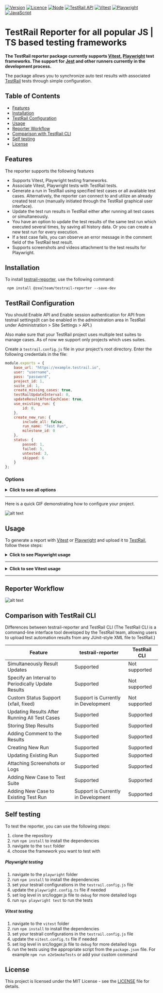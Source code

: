 [![Version](https://img.shields.io/badge/version-1.0.0-green)](https://semver.org)
[![Licence](https://img.shields.io/badge/Licence-MIT-green)](https://github.com/zealous-tech/testrail-reporter/blob/main/LICENSE)
[![Node](https://img.shields.io/badge/node->=10.0.0-coral)](https://github.com/zealous-tech/testrail-reporter/blob/main/package.json)
[![TestRail API](https://img.shields.io/badge/TestRail%20API-v2-teal)](https://support.testrail.com/hc/en-us)
[![Vitest](https://img.shields.io/badge/Vitest-1.2.2-darkgreen)](https://vitest.dev/)
[![Playwright](https://img.shields.io/badge/Playwright-1.41.2-blue)](https://playwright.dev/)
[![JavaScript](https://img.shields.io/badge/JavaScript-ES6-yellow)](https://www.javascript.com/)


# TestRail Reporter for all popular JS | TS based testing frameworks


**The TestRail reporter package currently supports [Vitest](https://vitest.dev/), [Playwright](https://playwright.dev/) test frameworks. The support for [Jest](https://jestjs.io/) and other runners currently in the development process.**

The package allows you to synchronize auto test results with associated [TestRail](https://www.testrail.com/) tests through simple configuration.


## Table of Contents

- [Features](#features)
- [Installation](#installation)
- [TestRail Configuration](#testrail-configuration)
- [Usage](#usage)
- [Reporter Workflow](#reporter-workflow)
- [Comparison with TestRail CLI](#comparison-with-testrail-cli)
- [Self testing](#self-testing)
- [License](#license)


## Features

The reporter supports the following features

- Supports Vitest, Playwright testing frameworks.
- Associate Vitest, Playwright tests with TestRail tests.
- Generate a run in TestRail using specified test cases or all available test cases. Alternatively, the reporter can connect to and utilize an already created test run (manually initiated through the TestRail graphical user interface).
- Update the test run results in TestRail either after running all test cases or simultaneously.
- You have an option to update the test results of the same test run which executed several times, by saving all history data. Or you can create a new test run for every execution.
- If a test case fails, you can observe an error message in the comment field of the TestRail test result.
- Supports screenshots and videos attachment to the test results for Playwright.

## Installation

To install [testrail-reporter](https://www.npmjs.com/package/@zealteam/testrail-reporter?activeTab=readme), use the following command:

```code
 npm install @zealteam/testrail-reporter --save-dev
```

## TestRail Configuration

You should Enable API and Enable session authentication for API from testrail settings(It can be enabled in the administration area in TestRail under Administration > Site Settings > API.)

Also make sure that your TestRail project uses multiple test suites to manage cases. As of now we support only projects which uses suites.

Create a `testrail.config.js` file in your project's root directory. Enter the following credentials in the file:

```javascript
module.exports = {
    base_url: "https://example.testrail.io",
    user: "username",
    pass: "password",
    project_id: 1,
    suite_id: 1,
    create_missing_cases: true,
    testRailUpdateInterval: 0,
    updateResultAfterEachCase: true,
    use_existing_run: {
        id: 0,
    },
    create_new_run: {
        include_all: false,
        run_name: "Test Run",
        milestone_id: 0
    },
    status: {
        passed: 1,
        failed: 5,
        untested: 3,
        skipped: 6
    }
};
```
### Options
<details>
    <summary><b>Click to see all options</b></summary>

- **`base_url`**

    - Replace "https://example.testrail.io" with the actual base URL of your TestRail instance.

- **`user`**

    - Replace "username" with the actual username of your TestRail account.

- **`pass`**

    - Replace "password" with the actual password of your TestRail account.

- **`project_id and suite_id`**

    - Replace the values of project_id's and suite_id's with the corresponding values specific to your project..

- **`create_missing_cases`** - Default is `false`

    - If set to true, the reporter will collect test cases without TestRail case IDs in test title and create them in TestRail under given project and suite.
        - After missing cases are created, the reporter will create/update `testrail_created_cases.json` file in the root directory of your project.
            This file will contain the mapping of the test case title, TestRail case ID, section ID and suite ID.
        - If the test case has a title that matches an existing test case in TestRail, the reporter will warn you about the existing case and will skip creating a new one.

- **`testRailUpdateInterval`** - Default is `0` (seconds).

    - When set to 0, the test results will be updated in TestRail after all tests have been executed.
    - If set to another value (e.g., 10), the test results will be updated in TestRail every 10 seconds.
    - If set to a value greater than 59, it will be rounded to minutes, and the results will be updated in TestRail every specified minute.

- **`updateResultAfterEachCase`** - Default is `true`.  Please note that this configuration is only compatible with Playwright.

    - If set to `true` the test results will be updated in TestRail after each test have been executed and `testRailUpdateInterval` config will be ignored.
    - If set to `false` the test results will be updated in TestRail based on the `testRailUpdateInterval` value. 

- **`use_existing_run`**

    - **`id`** - Default is `0`.

        - You have the option to supply an existing test run `id` from your TestRail. When an `id` is provided, your results will be stored in the designated test run, and the reporter will ignore the configurations within the `create_new_run` settings. The same test run will be updated on subsequent runs, and historical data will be maintained within that run.

NOTE: The configs under `create_new_run` will be used if `id` is `0`.

- **`create_new_run`**

    - **`run_name`**

        - If you want to create a new run in TestRail, you can provide a value for `run_name` or the reporter will use the default `Test Run` value. The run name will be composed of the following combination: `'<run_name> <current_date>` (e.g., `Test Run 22.1.2024`).

    - **`include_all`** - Default is `false`

        - When set to false, the newly created TestRail's test run will only include the test cases that are scheduled to execute from Vitest.
        - When set to true, the newly created TestRail's test run will include all test cases within the specified test suite from TestRail.

    - **`milestone_id`** Default is `0`

        - If you have a milestone in your TestRail, you can set the `milestone_id`. The configuration will be ignored if the value is 0.

- **`status`**

    - The `status` configuration in the provided module is a set of status mappings used to interpret and communicate the test results to TestRail. You should configure your case statuses from TestRail(Administration > Customizations > RESULT STATUSES) and set to provided configuration

```javascript
status: {
    passed: 1,
    failed: 5,
    untested: 3,
    skipped: 6
}
```
</details>

---

Here is a quick GIF demonstrating how to configure your project.

![alt text](https://zealous-tech.github.io/testrail-reporter/reporter_installation_and_configuration.gif)

## Usage

To generate a report with [Vitest](https://vitest.dev/) or [Playwright](https://playwright.dev/) and upload it to [TestRail](https://www.testrail.com/), follow these steps:


<details>
    <summary><b>Click to see Playwright usage</b></summary>

##### Add reporter to the config file
Open your config file (e.g., `playwright.config.js` or `playwright.config.ts`)
and add `'@zealteam/testrail-reporter'` into the `reporters` array.

```javascript
export default defineConfig({

...

    reporter: [['list'], ['@zealteam/testrail-reporter']],

...

});
```


##### Update test case with TestRail ID
Write your tests using Playwright, ensuring that each test has appropriate assertions and result statuses.
You should include the TestRail test case IDs in the test names to link it to corresponding case. For example:

```javascript
test("@C123 has title", async ({ page }) => {
    // Test logic here
});
```

In above example @C123 represents the TestRail test ID.
Replace '@C123' with the actual test ID from TestRail.


> **WARNING:**
> If your test cases are already created in TestRail and has a test step,
> you should write your test cases in a way that the test steps are executed in the same order as in TestRail.

Test case example with test steps
```javascript
test("@C123 has title", async ({ page }) => {
    await test.step("Step 1", async () => {
        // test step logic here
    });
    await test.step("Step 2", async () => {
        // test step logic here
    });
});
```

##### Schreenshots and Videos
No extra configuration is needed in the testrail.config.js file. Instead,
 you can use Playwright configurations to generate screenshots and videos.

For instance, if you want to capture a screenshot when a test fails,
you should include the following configuration in your config file (e.g., `playwright.config.js` or `playwright.config.ts`):

```javascript
export default defineConfig({

...

    use: {
        screenshot: 'only-on-failure',
        video: 'retain-on-failure',
    },

...

});
```
Generated screenshots will be available in testrail run tests' attachments.


##### Run your tests

```code
npx playwright test
```

> **INFO:**
>
> The TestRail reporter will collect the test results,
> and will automatically update the test results in TestRail Test Run.
>
> TestRail Run url will be printed in the console after the test execution.


</details>

---

<details>
    <summary><b>Click to see Vitest usage</b></summary>

##### Add reporter to the config file
Open your config file (e.g., `vitest.config.js` or `vitest.config.ts`) and add `'@zealteam/testrail-reporter'` into the `reporters` array.

```javascript
teardownTimeout: 200000,
reporters: ['default', '@zealteam/testrail-reporter'],
```

> **WARNING:**
>
> It is advisable to include the `teardownTimeout` in any of these configurations since the reporter may run after the tests have completed, and setting it to a large number is recommended.
>
> **You must include the `default` runner or your tests won't run properly.**
>


##### Update test case with TestRail ID
Write your tests using Vitest, ensuring that each test has appropriate assertions and result statuses.
You should include the TestRail test case IDs in the test names to link it to corresponding case. For example:

```javascript
it('@C123 adds 1 + 2 to equal 3', async () => {
    expect(1 + 2).toBe(3);
});
```

In above example @C123 represents the TestRail test ID.
Replace '@C123' with the actual test ID from TestRail.


> **WARNING:**
> **Test steps are not supported in Vitest.**


##### Schreenshots
Need to have configured provider to capture screenshots for failed test cases.

For instance, if you want to capture a screenshot when a test fails,
you should include the following configuration in your config file (e.g., `vitest.config.js` or `vite.config.js`):

```javascript
export default defineConfig({

...

    test: {
        environment: 'jsdom',
        browser: {
            enabled: true,
            // browser name is required
            name: '<browser>', // chromium, firefox, webkit
            provider: 'playwright', // or 'webdriverio'
            screenshotFailures: true,
            // screenshots will be saved in this directory
            screenshotDirectory: '<path>',
        },
    },

...

});
```

NOTE: regardless your provider choice, you should install the corresponding provider package.

For more details about the provider installation visit <a href="https://vitest.dev/guide/browser/#provider-installation" target="_blank">Vitest documentation</a>.

Vitest provider configuration is available in <a href="https://vitest.dev/guide/browser/#provider-configuration" target="_blank">Vitest documentation</a>.

Generated screenshots will be available in testrail run tests' attachments.



##### Run your tests

```code
npx vitest test
```

or

```code
npm run test:unit
```
by default above command comes with the following script configuration in the package.json file,
```code
"scripts": {
...
"test:unit": "vitest"
...
},
```

> **WARNING:**
> Don't use this one

```code
vitest run
```

> **CAUTION**
> 
> If your project is based on vite/vue, you should replace the value of `type` key from `module` to `commonjs` in the `package.json` file.

```code
...
"type": "commonjs",
...
``````


> **INFO:**
>
> The TestRail reporter will collect the test results,
> and will automatically update the test results in TestRail Test Run.
>
> TestRail Run url will be printed in the console after the test execution.

</details>

---


## Reporter Workflow

![alt text](https://zealous-tech.github.io/testrail-reporter/workflow.png)


## Comparison with TestRail CLI


Differences between testrail-reporter and TestRail CLI (The TestRail CLI is a command-line interface tool developed by the TestRail team, allowing users to upload test automation results from any JUnit-style XML file to TestRail.)

| Feature                                                | testrail-reporter                   | TestRail CLI  |
|--------------------------------------------------------|-------------------------------------|---------------|
| Simultaneously Result Updates                          | Supported                           | Not supported |
| Specify an Interval to Periodically Update Results     | Supported                           | Not supported |
| Custom Status Support (xfail, fixed)                   | Support is Currently in Development | Not supported |
| Updating Results After Running All Test Cases          | Supported                           | Supported     |
| Storing Step Results                                   | Supported                           | Supported     |
| Adding Comment to the Results                          | Supported                           | Supported     |
| Creating New Run                                       | Supported                           | Supported     |
| Updating Existing Run                                  | Supported                           | Supported     |
| Attaching Screenshots or Logs                          | Supported                           | Supported     |
| Adding New Case to Test Suite                          | Supported                           | Supported     |
| Adding New Case to Existing Test Run                   | Support is Currently in Development | Supported     |

## Self testing

To test the reporter, you can use the following steps:

1. clone the repository
2. run `npm install` to install the dependencies
3. navigate to the `test` folder
4. choose the framework you want to test with

##### Playwright testing

1. navigate to the `playwright` folder
2. run `npm install` to install the dependencies
3. set your testrail configurations in the `testrail.config.js` file
4. update the `playwright.config.ts` file if needed
5. set log level in src/logger.js file to `debug` for more detailed logs
6. run `npx playwright test` to run the tests

##### Vitest testing

1. navigate to the `vitest` folder
2. run `npm install` to install the dependencies
3. set your testrail configurations in the `testrail.config.js` file
4. update the `vitest.config.ts` file if needed
5. set log level in src/logger.js file to `debug` for more detailed logs
6. run the tests using the appropriate script from the `package.json` file. For example `npm run e2eSmokeTests` or add your custom command


## License

This project is licensed under the MIT License - see the [LICENSE](https://github.com/zealous-tech/testrail-reporter/blob/main/LICENSE) file for details.
